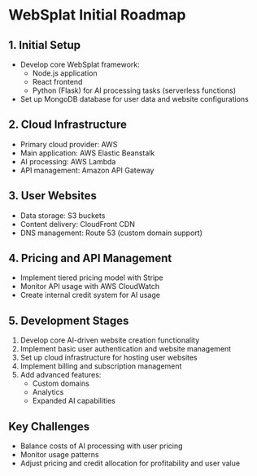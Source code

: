 # WebSplat Initial Roadmap

## 1. Initial Setup
- Develop core WebSplat framework:
  - Node.js application
  - React frontend
  - Python (Flask) for AI processing tasks (serverless functions)
- Set up MongoDB database for user data and website configurations

## 2. Cloud Infrastructure
- Primary cloud provider: AWS
- Main application: AWS Elastic Beanstalk
- AI processing: AWS Lambda
- API management: Amazon API Gateway

## 3. User Websites
- Data storage: S3 buckets
- Content delivery: CloudFront CDN
- DNS management: Route 53 (custom domain support)

## 4. Pricing and API Management
- Implement tiered pricing model with Stripe
- Monitor API usage with AWS CloudWatch
- Create internal credit system for AI usage

## 5. Development Stages
1. Develop core AI-driven website creation functionality
2. Implement basic user authentication and website management
3. Set up cloud infrastructure for hosting user websites
4. Implement billing and subscription management
5. Add advanced features:
   - Custom domains
   - Analytics
   - Expanded AI capabilities

## Key Challenges
- Balance costs of AI processing with user pricing
- Monitor usage patterns
- Adjust pricing and credit allocation for profitability and user value